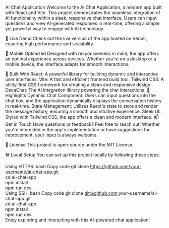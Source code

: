AI Chat Application
Welcome to the AI Chat Application, a modern app built with React and Vite. This project demonstrates the seamless integration of AI functionality within a sleek, responsive chat interface. Users can input questions and view AI-generated responses in real-time, offering a simple yet powerful way to engage with AI technology.


🚀 Live Demo
Check out the live version of the app hosted on Vercel, ensuring high performance and scalability.

📱 Mobile Optimized
Designed with responsiveness in mind, the app offers an optimal experience across devices. Whether you're on a desktop or a mobile device, the interface adapts for smooth interactions.

🔧 Built With
React: A powerful library for building dynamic and interactive user interfaces.
Vite: A fast and efficient frontend build tool.
Tailwind CSS: A utility-first CSS framework for creating a clean and responsive design.
DecaChat: The AI integration library powering the chat interactions.
🎥 Highlights
Dynamic Chat Component: Users can input questions into the chat box, and the application dynamically displays the conversation history in real-time.
State Management: Utilizes React's state to store and render the message history, ensuring a smooth and intuitive experience.
Sleek UI: Styled with Tailwind CSS, the app offers a clean and modern interface.
📬 Get in Touch
Have questions or feedback? Feel free to reach out! Whether you're interested in the app's implementation or have suggestions for improvement, your input is always welcome.

📜 License
This project is open-source under the MIT License.

🛠️ Local Setup
You can set up this project locally by following these steps:

Using HTTPS:
bash
Copy code
git clone https://github.com/your-username/ai-chat-app.git  
cd ai-chat-app  
npm install  
npm run dev  
Using SSH:
bash
Copy code
git clone git@github.com:your-username/ai-chat-app.git  
cd ai-chat-app  
npm install  
npm run dev  
Enjoy exploring and interacting with this AI-powered chat application!
